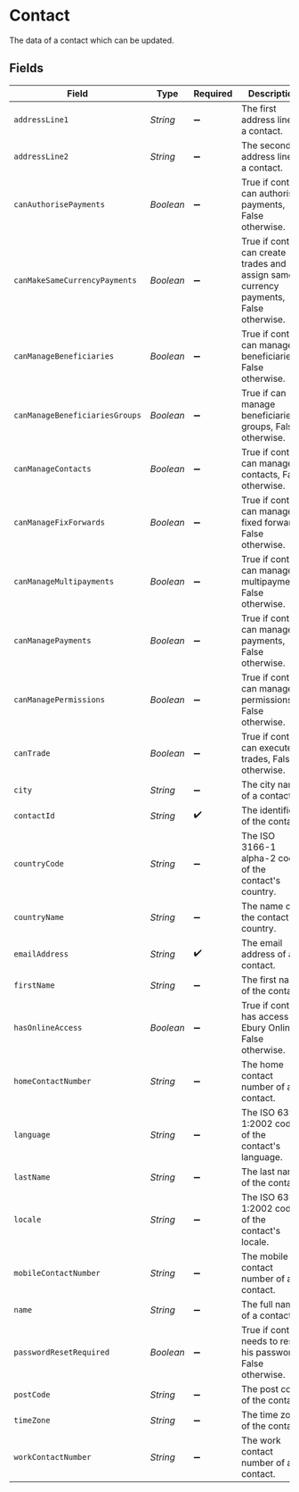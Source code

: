 # Contact

The data of a contact which can be updated.


## Fields

| Field                                                                                 | Type                                                                                  | Required                                                                              | Description                                                                           |
| ------------------------------------------------------------------------------------- | ------------------------------------------------------------------------------------- | ------------------------------------------------------------------------------------- | ------------------------------------------------------------------------------------- |
| `addressLine1`                                                                        | *String*                                                                              | :heavy_minus_sign:                                                                    | The first address line of a contact.                                                  |
| `addressLine2`                                                                        | *String*                                                                              | :heavy_minus_sign:                                                                    | The second address line of a contact.                                                 |
| `canAuthorisePayments`                                                                | *Boolean*                                                                             | :heavy_minus_sign:                                                                    | True if contact can authorise payments, False otherwise.                              |
| `canMakeSameCurrencyPayments`                                                         | *Boolean*                                                                             | :heavy_minus_sign:                                                                    | True if contact can create trades and assign same currency payments, False otherwise. |
| `canManageBeneficiaries`                                                              | *Boolean*                                                                             | :heavy_minus_sign:                                                                    | True if contact can manage beneficiaries, False otherwise.                            |
| `canManageBeneficiariesGroups`                                                        | *Boolean*                                                                             | :heavy_minus_sign:                                                                    | True if can manage beneficiaries groups, False otherwise.                             |
| `canManageContacts`                                                                   | *Boolean*                                                                             | :heavy_minus_sign:                                                                    | True if contact can manage contacts, False otherwise.                                 |
| `canManageFixForwards`                                                                | *Boolean*                                                                             | :heavy_minus_sign:                                                                    | True if contact can manage fixed forwards, False otherwise.                           |
| `canManageMultipayments`                                                              | *Boolean*                                                                             | :heavy_minus_sign:                                                                    | True if contact can manage multipayments, False otherwise.                            |
| `canManagePayments`                                                                   | *Boolean*                                                                             | :heavy_minus_sign:                                                                    | True if contact can manage payments, False otherwise.                                 |
| `canManagePermissions`                                                                | *Boolean*                                                                             | :heavy_minus_sign:                                                                    | True if contact can manage permissions, False otherwise.                              |
| `canTrade`                                                                            | *Boolean*                                                                             | :heavy_minus_sign:                                                                    | True if contact can execute trades, False otherwise.                                  |
| `city`                                                                                | *String*                                                                              | :heavy_minus_sign:                                                                    | The city name of a contact.                                                           |
| `contactId`                                                                           | *String*                                                                              | :heavy_check_mark:                                                                    | The identifier of the contact.                                                        |
| `countryCode`                                                                         | *String*                                                                              | :heavy_minus_sign:                                                                    | The ISO 3166-1 alpha-2 code of the contact's country.                                 |
| `countryName`                                                                         | *String*                                                                              | :heavy_minus_sign:                                                                    | The name of the contact's country.                                                    |
| `emailAddress`                                                                        | *String*                                                                              | :heavy_check_mark:                                                                    | The email address of a contact.                                                       |
| `firstName`                                                                           | *String*                                                                              | :heavy_minus_sign:                                                                    | The first name of the contact.                                                        |
| `hasOnlineAccess`                                                                     | *Boolean*                                                                             | :heavy_minus_sign:                                                                    | True if contact has access to Ebury Online, False otherwise.                          |
| `homeContactNumber`                                                                   | *String*                                                                              | :heavy_minus_sign:                                                                    | The home contact number of a contact.                                                 |
| `language`                                                                            | *String*                                                                              | :heavy_minus_sign:                                                                    | The ISO 639-1:2002 code of the contact's language.                                    |
| `lastName`                                                                            | *String*                                                                              | :heavy_minus_sign:                                                                    | The last name of the contact.                                                         |
| `locale`                                                                              | *String*                                                                              | :heavy_minus_sign:                                                                    | The ISO 639-1:2002 code of the contact's locale.                                      |
| `mobileContactNumber`                                                                 | *String*                                                                              | :heavy_minus_sign:                                                                    | The mobile contact number of a contact.                                               |
| `name`                                                                                | *String*                                                                              | :heavy_minus_sign:                                                                    | The full name of a contact.                                                           |
| `passwordResetRequired`                                                               | *Boolean*                                                                             | :heavy_minus_sign:                                                                    | True if contact needs to reset his password, False otherwise.                         |
| `postCode`                                                                            | *String*                                                                              | :heavy_minus_sign:                                                                    | The post code of the contact.                                                         |
| `timeZone`                                                                            | *String*                                                                              | :heavy_minus_sign:                                                                    | The time zone of the contact.                                                         |
| `workContactNumber`                                                                   | *String*                                                                              | :heavy_minus_sign:                                                                    | The work contact number of a contact.                                                 |